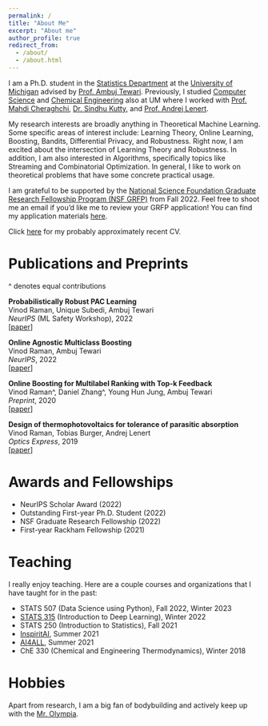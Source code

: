 ```yaml
---
permalink: /
title: "About Me"
excerpt: "About me"
author_profile: true
redirect_from: 
  - /about/
  - /about.html
---
```


I am a Ph.D. student in the [Statistics Department](https://lsa.umich.edu/stats) at the [University of Michigan](https://umich.edu/) advised by [Prof. Ambuj Tewari](https://ambujtewari.github.io). Previously, I studied [Computer Science](https://cse.engin.umich.edu/) and [Chemical Engineering](https://che.engin.umich.edu/) also at UM where I worked with [Prof. Mahdi Cheraghchi](https://mahdi.cheraghchi.info), [Dr. Sindhu Kutty](https://web.eecs.umich.edu/~skutty/), and [Prof. Andrej Lenert](https://lenert.engin.umich.edu).  

My research interests are broadly anything in Theoretical Machine Learning. Some specific areas of interest include: Learning Theory, Online Learning, Boosting, Bandits, Differential Privacy, and Robustness. Right now, I am excited about the intersection of Learning Theory and Robustness. In addition, I am also interested in Algorithms, specifically topics like Streaming and Combinatorial Optimization. In general, I like to work on theoretical problems that have some concrete practical usage. 

I am grateful to be supported by the [National Science Foundation Graduate Research Fellowship Program (NSF GRFP)](https://www.nsfgrfp.org) from Fall 2022. Feel free to shoot me an email if you’d like me to review your GRFP application! You can find my application materials [here](https://drive.google.com/drive/folders/1o56kOfXVsy64bpcfqegah3f4R85IvN82?usp=sharing).

Click [here](http://vinodkraman.github.io/files/Raman_Resume.pdf) for my probably approximately recent CV.

Publications and Preprints
======
^ denotes equal contributions

**Probabilistically Robust PAC Learning**  
Vinod Raman, Unique Subedi, Ambuj Tewari  
_NeurIPS_ (ML Safety Workshop), 2022  
[[paper](https://arxiv.org/abs/2211.05656)]

**Online Agnostic Multiclass Boosting**  
Vinod Raman, Ambuj Tewari  
_NeurIPS_, 2022  
[[paper](https://arxiv.org/abs/2205.15113)]

**Online Boosting for Multilabel Ranking with Top-k Feedback**  
Vinod Raman^, Daniel Zhang^, Young Hun Jung, Ambuj Tewari  
_Preprint_, 2020  
[[paper](https://arxiv.org/abs/1910.10937)]

**Design of thermophotovoltaics for tolerance of parasitic absorption**  
Vinod Raman, Tobias Burger, Andrej Lenert  
_Optics Express_, 2019  
[[paper](https://opg.optica.org/oe/fulltext.cfm?uri=oe-27-22-31757&id=422403)]

Awards and Fellowships
======
- NeurIPS Scholar Award (2022)
- Outstanding First-year Ph.D. Student (2022)
- NSF Graduate Research Fellowship (2022)
- First-year Rackham Fellowship (2021)

Teaching
======
I really enjoy teaching. Here are a couple courses and organizations that I have taught for in the past: 
- STATS 507 (Data Science using Python), Fall 2022, Winter 2023
- [STATS 315](https://ambujtewari.github.io/stats315-winter2022/) (Introduction to Deep Learning), Winter 2022
- STATS 250 (Introduction to Statistics), Fall 2021
- [InspiritAI](https://www.inspiritai.com), Summer 2021
- [AI4ALL](https://ai-4-all.org), Summer 2021
- ChE 330 (Chemical and Engineering Thermodynamics), Winter 2018

Hobbies
======
Apart from research, I am a big fan of bodybuilding and actively keep up with the [Mr. Olympia](https://mrolympia.com).




